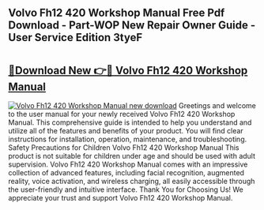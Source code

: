 ## Volvo Fh12 420 Workshop Manual Free Pdf Download - Part-WOP New Repair Owner Guide - User Service Edition 3tyeF

# <h2><a href="http://bc7076.oget.top/?id=Volvo+Fh12+420+Workshop+Manual">🔗Download New 👉🔴 Volvo Fh12 420 Workshop Manual</a></h2>

[![Volvo Fh12 420 Workshop Manual new download](https://i.imgur.com/5g1atiW.png)](http://bc7076.oget.top/?id=Volvo+Fh12+420+Workshop+Manual)
Greetings and welcome to the user manual for your newly received Volvo Fh12 420 Workshop Manual. This comprehensive guide is intended to help you understand and utilize all of the features and benefits of your product. You will find clear instructions for installation, operation, maintenance, and troubleshooting. Safety Precautions for Children Volvo Fh12 420 Workshop Manual This product is not suitable for children under age and should be used with adult supervision. Volvo Fh12 420 Workshop Manual comes with an impressive collection of advanced features, including facial recognition, augmented reality, voice activation, and wireless charging, all easily accessible through the user-friendly and intuitive interface. Thank You for Choosing Us! We appreciate your trust and support Volvo Fh12 420 Workshop Manual.
